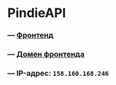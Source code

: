 # PindieAPI

### — [Фронтенд](https://github.com/kakoito-chel/yandex-pindie_master/tree/main/yandex-pindie-frontend_master)

### — [Домен фронтенда](https://lumens-pindie.nomoredomainswork.ru)

### — IP-адрес: `158.160.168.246`
